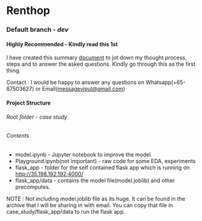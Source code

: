 # Renthop
### Default branch - *dev*

#### Highly Recommended - Kindly read this 1st
I have created this summary [document](https://paper.dropbox.com/doc/Summary--AWIinaBFyA3d0Gb2P9QaguO1AQ-JZSQxbtFyiKeTQwad2KYN) to jot down my thought process, steps and to answer the asked questions. Kindly go through this as the first thing. 

Contact : I would be happy to answer any questions on Whatsapp(+65-87503627) or Email(messagevipul@gmail.com)

#### Project Structure
###### Root folder - case study
###### Contents
- model.ipynb - Jupyter notebook to improve the model
- Playground.ipynb(not important) - raw code for some EDA, experiments
- flask_app - folder for the self contained flask app which is running on http://35.198.192.192:4000/
- flask_app/data - contains the model file(model.joblib) and other precomputes.

NOTE : Not including model.joblib file as its huge. It can be found in the archive that I will be sharing in with email. You can copy that file in case_study/flask_app/data to run the flask app. 
